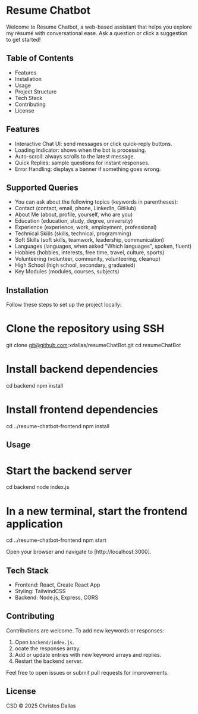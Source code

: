 # Resume Chatbot

Welcome to Resume Chatbot, a web-based assistant that helps you explore my résumé with conversational ease. Ask a question or click a suggestion to get started!

## Table of Contents

- Features
- Installation
- Usage
- Project Structure
- Tech Stack
- Contributing
- License

## Features

- Interactive Chat UI: send messages or click quick-reply buttons.
- Loading Indicator: shows when the bot is processing.
- Auto-scroll: always scrolls to the latest message.
- Quick Replies: sample questions for instant responses.
- Error Handling: displays a banner if something goes wrong.

## Supported Queries

- You can ask about the following topics (keywords in parentheses):
- Contact (contact, email, phone, LinkedIn, GitHub)
- About Me (about, profile, yourself, who are you)
- Education (education, study, degree, university)
- Experience (experience, work, employment, professional)
- Technical Skills (skills, technical, programming)
- Soft Skills (soft skills, teamwork, leadership, communication)
- Languages (languages, when asked "Which languages", spoken, fluent)
- Hobbies (hobbies, interests, free time, travel, culture, sports)
- Volunteering (volunteer, community, volunteering, cleanup)
- High School (high school, secondary, graduated)
- Key Modules (modules, courses, subjects)

## Installation

Follow these steps to set up the project locally:

# Clone the repository using SSH

git clone git@github.com:xdallas/resumeChatBot.git
cd resumeChatBot

# Install backend dependencies

cd backend
npm install

# Install frontend dependencies

cd ../resume-chatbot-frontend
npm install

## Usage

# Start the backend server

cd backend
node index.js

# In a new terminal, start the frontend application

cd ../resume-chatbot-frontend
npm start

Open your browser and navigate to [http://localhost:3000].

## Tech Stack

- Frontend: React, Create React App
- Styling: TailwindCSS
- Backend: Node.js, Express, CORS

## Contributing

Contributions are welcome. To add new keywords or responses:

1. Open `backend/index.js`.
2. ocate the responses array.
3. Add or update entries with new keyword arrays and replies.
4. Restart the backend server.

Feel free to open issues or submit pull requests for improvements.

## License

CSD © 2025 Christos Dallas
